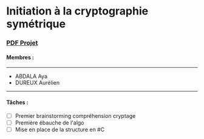 # Initiation à la cryptographie symétrique

### [PDF Projet](https://drive.google.com/file/d/1mA8AHVK6YNzcmQngo71vOARgk4sJS_j5/view?usp=sharing)
#### Membres :
***
- ABDALA Aya
- DUREUX Aurélien
 ***
#### Tâches :
- [ ] Premier brainstorming compréhension cryptage
- [ ] Première ébauche de l'algo
- [ ] Mise en place de la structure en #C

